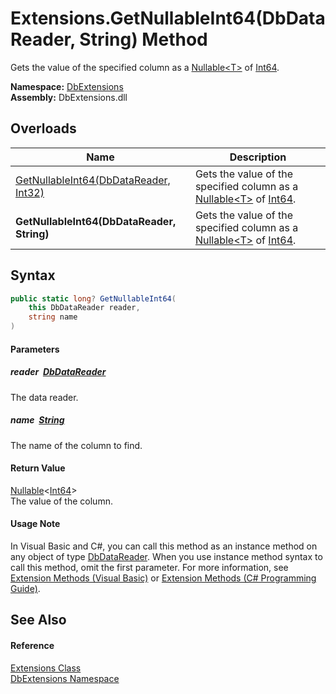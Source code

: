 Extensions.GetNullableInt64(DbDataReader, String) Method
========================================================
Gets the value of the specified column as a [Nullable&lt;T>][1] of [Int64][2].
  
**Namespace:** [DbExtensions][3]  
**Assembly:** DbExtensions.dll

Overloads
---------

| Name                                       | Description                                                                    |
| ------------------------------------------ | ------------------------------------------------------------------------------ |
| [GetNullableInt64(DbDataReader, Int32)][4] | Gets the value of the specified column as a [Nullable&lt;T>][1] of [Int64][2]. |
| **GetNullableInt64(DbDataReader, String)** | Gets the value of the specified column as a [Nullable&lt;T>][1] of [Int64][2]. |


Syntax
------

```csharp
public static long? GetNullableInt64(
	this DbDataReader reader,
	string name
)
```

#### Parameters

##### *reader*  [DbDataReader][5]
The data reader.

##### *name*  [String][6]
The name of the column to find.

#### Return Value
[Nullable][1]&lt;[Int64][2]>  
The value of the column.
#### Usage Note
In Visual Basic and C#, you can call this method as an instance method on any object of type [DbDataReader][5]. When you use instance method syntax to call this method, omit the first parameter. For more information, see [Extension Methods (Visual Basic)][7] or [Extension Methods (C# Programming Guide)][8].

See Also
--------

#### Reference
[Extensions Class][9]  
[DbExtensions Namespace][3]  

[1]: https://learn.microsoft.com/dotnet/api/system.nullable-1
[2]: https://learn.microsoft.com/dotnet/api/system.int64
[3]: ../README.md
[4]: GetNullableInt64.md
[5]: https://learn.microsoft.com/dotnet/api/system.data.common.dbdatareader
[6]: https://learn.microsoft.com/dotnet/api/system.string
[7]: https://docs.microsoft.com/dotnet/visual-basic/programming-guide/language-features/procedures/extension-methods
[8]: https://docs.microsoft.com/dotnet/csharp/programming-guide/classes-and-structs/extension-methods
[9]: README.md